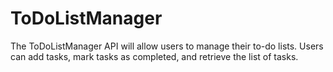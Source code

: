 # ToDoListManager
The ToDoListManager API will allow users to manage their to-do lists. Users can add tasks, mark tasks as completed, and retrieve the list of tasks.
